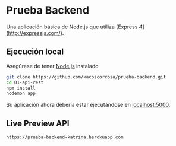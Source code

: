# Prueba Backend

Una aplicación básica de Node.js que utiliza [Express 4] (http://expressjs.com/).

## Ejecución local

Asegúrese de tener [Node.js](http://nodejs.org/) instalado

```sh
git clone https://github.com/kacoscorrosa/prueba-backend.git
cd 01-api-rest
npm install
nodemon app
```

Su aplicación ahora debería estar ejecutándose en [localhost:5000](http://localhost:8080/).

## Live Preview API

```
https://prueba-backend-katrina.herokuapp.com
```
